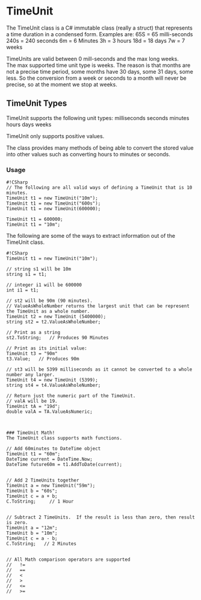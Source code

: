 # TimeUnit

The TimeUnit class is a C# immutable class (really a struct) that represents a time duration in a condensed form.  Examples are:
65S  = 65 milli-seconds
240s = 240 seconds
6m   = 6 Minutes
3h   = 3 hours
18d  = 18 days
7w   = 7 weeks

TimeUnits are valid between 0 mill-seconds and the max long weeks.  
The max supported time unit type is weeks.  The reason is that months are not a precise time period, some months have 30 days, some 31 days, some less.  So the conversion from a week or seconds to a month will never be precise, so at the moment we stop at weeks.  


## TimeUnit Types
TimeUnit supports the following unit types:
milliseconds
seconds
minutes
hours
days
weeks

TimeUnit only supports positive values.  

The class provides many methods of being able to convert the stored value into other values such as converting hours to minutes or seconds.


### Usage

```
#!CSharp
// The following are all valid ways of defining a TimeUnit that is 10 minutes.
TimeUnit t1 = new TimeUnit("10m");
TimeUnit t1 = new TimeUnit("600s");
TimeUnit t1 = new TimeUnit(600000);

TimeUnit t1 = 600000;
TimeUnit t1 = "10m";

```

The following are some of the ways to extract information out of the TimeUnit class.
```
#!CSharp
TimeUnit t1 = new TimeUnit("10m");

// string s1 will be 10m
string s1 = t1;     

// integer i1 will be 600000
int i1 = t1;  

// st2 will be 90m (90 minutes).
// ValueAsWholeNumber returns the largest unit that can be represent the TimeUnit as a whole number.
TimeUnit t2 = new TimeUnit (5400000);
string st2 = t2.ValueAsWholeNumber;

// Print as a string
st2.ToString;   // Produces 90 Minutes

// Print as its initial value:
TimeUnit t3 = "90m"
t3.Value;   // Produces 90m

// st3 will be 5399 milliseconds as it cannot be converted to a whole number any larger.
TimeUnit t4 = new TimeUnit (5399);
string st4 = t4.ValueAsWholeNumber;

// Return just the numeric part of the TimeUnit. 
// valA will be 19.
TimeUnit tA = "19d";
double valA = TA.ValueAsNumeric;



### TimeUnit Math!
The TimeUnit class supports math functions.

// Add 60minutes to DateTime object
TimeUnit t1 = "60m";
DateTime current = DateTime.Now;
DateTime future60m = t1.AddToDate(current);


// Add 2 TimeUnits together
TimeUnit a = new TimeUnit("59m");
TimeUnit b = "60s";
TimeUnit c = a + b;
C.ToString;     // 1 Hour


// Subtract 2 TimeUnits.  If the result is less than zero, then result is zero.
TimeUnit a = "12m";
TimeUnit b = "10m";
TimeUnit c = a - b;
C.ToString;   // 2 Minutes


// All Math comparison operators are supported
//   !=
//   == 
//   <
//   > 
//   <= 
//   >=

```

